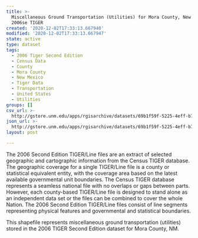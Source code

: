 ```yaml
---
title: >-
  Miscellaneous Ground Transportation (Utilities) for Mora County, New Mexico,
  2006se TIGER
created: '2020-12-02T17:33:13.667940'
modified: '2020-12-02T17:33:13.667947'
state: active
type: dataset
tags:
  - 2006 Tiger Second Edition
  - Census Data
  - County
  - Mora County
  - New Mexico
  - Tiger Data
  - Transportation
  - United States
  - Utilities
groups: []
csv_url: >-
  http://gstore.unm.edu/apps/rgisarchive/datasets/69b1f59f-5225-4eff-b73d-d6aa9c5f9015/tgr2006se_mora_lkc.derived.csv
json_url: >-
  http://gstore.unm.edu/apps/rgisarchive/datasets/69b1f59f-5225-4eff-b73d-d6aa9c5f9015/tgr2006se_mora_lkc.derived.json
layout: post

---
```

The 2006 Second Edition TIGER/Line files are an extract of selected geographic and cartographic information from the Census TIGER database.  The geographic coverage for a single TIGER/Line file is a county or statistical equivalent entity, with the coverage area based on the latest available governmental unit boundaries. The Census TIGER database represents a seamless national file with no overlaps or gaps between parts.  However, each county-based TIGER/Line file is designed to stand alone as an independent data set or the files can be combined to cover the whole Nation.  The 2006 Second Edition  TIGER/Line files consist of line segments representing physical features and governmental and statistical boundaries.  

This shapefile represents miscellaneous ground transportation (utilities) stored in the 2006 TIGER Second Edition dataset for Mora County, NM.
